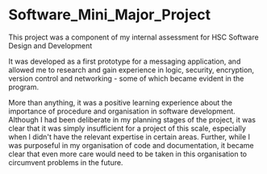 # Software_Mini_Major_Project
 
This project was a component of my internal assessment for HSC Software Design and Development

It was developed as a first prototype for a messaging application, and allowed me to research and gain experience in logic, security, encryption, version control and networking - some of which became evident in the program.

More than anything, it was a positive learning experience about the importance of procedure and organisation in software development. Although I had been deliberate in my planning stages of the project, it was clear that it was simply insufficient for a project of this scale, especially when I didn't have the relevant expertise in certain areas. Further, while I was purposeful in my organisation of code and documentation, it became clear that even more care would need to be taken in this organisation to circumvent problems in the future.
